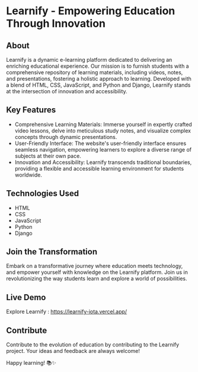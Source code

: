 # Learnify - Empowering Education Through Innovation

## About
Learnify is a dynamic e-learning platform dedicated to delivering an enriching educational experience. Our mission is to furnish students with a comprehensive repository of learning materials, including videos, notes, and presentations, fostering a holistic approach to learning. Developed with a blend of HTML, CSS, JavaScript, and Python and Django, Learnify stands at the intersection of innovation and accessibility.

## Key Features
- Comprehensive Learning Materials: Immerse yourself in expertly crafted video lessons, delve into meticulous study notes, and visualize complex concepts through dynamic presentations.
- User-Friendly Interface: The website's user-friendly interface ensures seamless navigation, empowering learners to explore a diverse range of subjects at their own pace.
- Innovation and Accessibility: Learnify transcends traditional boundaries, providing a flexible and accessible learning environment for students worldwide.

## Technologies Used
- HTML
- CSS
- JavaScript
- Python
- Django

## Join the Transformation
Embark on a transformative journey where education meets technology, and empower yourself with knowledge on the Learnify platform. Join us in revolutionizing the way students learn and explore a world of possibilities.

## Live Demo
Explore Learnify : https://learnify-iota.vercel.app/

## Contribute
Contribute to the evolution of education by contributing to the Learnify project. Your ideas and feedback are always welcome!

Happy learning! 📚✨
